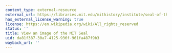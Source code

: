 ```yaml
---
content_type: external-resource
external_url: https://libraries.mit.edu/mithistory/institute/seal-of-the-massachusetts-institute-of-technology/
has_external_license_warning: true
license: https://en.wikipedia.org/wiki/All_rights_reserved
status: ''
title: View an image of the MIT Seal
uid: da81f387-30a7-4125-936f-961fa487f9b3
wayback_url: ''
---
```

